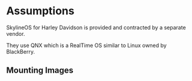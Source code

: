 # Assumptions

SkylineOS for Harley Davidson is provided and contracted by a separate vendor.

They use QNX which is a RealTime OS similar to Linux owned by BlackBerry.

## Mounting Images
